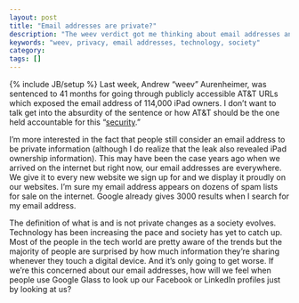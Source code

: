 ```yaml
---
layout: post
title: "Email addresses are private?"
description: "The weev verdict got me thinking about email addresses and how they are no longer private"
keywords: "weev, privacy, email addresses, technology, society"
category:
tags: []
---
```

{% include JB/setup %}
Last week, Andrew “weev” Aurenheimer, was sentenced to 41 months for going through publicly accessible AT&T URLs which exposed the email address of 114,000 iPad owners. I don’t want to talk get into the absurdity of the sentence or how AT&T should be the one held accountable for this “<a href="http://en.wikipedia.org/wiki/Security_through_obscurity" target="_blank">security</a>.”

I’m more interested in the fact that people still consider an email address to be private information (although I do realize that the leak also revealed iPad ownership information). This may have been the case years ago when we arrived on the internet but right now, our email addresses are everywhere. We give it to every new website we sign up for and we display it proudly on our websites. I’m sure my email address appears on dozens of spam lists for sale on the internet. Google already gives 3000 results when I search for my email address.

The definition of what is and is not private changes as a society evolves. Technology has been increasing the pace and society has yet to catch up. Most of the people in the tech world are pretty aware of the trends but the majority of people are surprised by how much information they’re sharing whenever they touch a digital device. And it’s only going to get worse. If we’re this concerned about our email addresses, how will we feel when people use Google Glass to look up our Facebook or LinkedIn profiles just by looking at us?